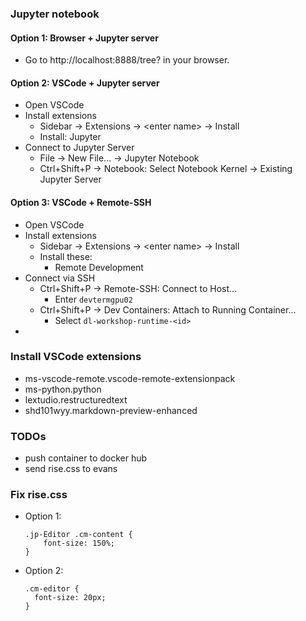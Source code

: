 

### Jupyter notebook

#### Option 1: Browser + Jupyter server

- Go to http://localhost:8888/tree? in your browser.

#### Option 2: VSCode + Jupyter server

- Open VSCode
- Install extensions
  - Sidebar → Extensions → \<enter name\> → Install
  - Install: Jupyter
- Connect to Jupyter Server
  - File → New File... → Jupyter Notebook
  - Ctrl+Shift+P → Notebook: Select Notebook Kernel → Existing Jupyter Server

#### Option 3: VSCode + Remote-SSH

- Open VSCode
- Install extensions
  - Sidebar → Extensions → \<enter name\> → Install
  - Install these:
    - Remote Development
- Connect via SSH
  - Ctrl+Shift+P → Remote-SSH: Connect to Host...
    - Enter `devtermgpu02`  <!-- TODO -->
  - Ctrl+Shift+P → Dev Containers: Attach to Running Container...
    - Select `dl-workshop-runtime-<id>`
- 


### Install VSCode extensions

- ms-vscode-remote.vscode-remote-extensionpack
- ms-python.python
- lextudio.restructuredtext
- shd101wyy.markdown-preview-enhanced

### TODOs

- push container to docker hub
- send rise.css to evans

### Fix rise.css

- Option 1:
  ```
  .jp-Editor .cm-content {
      font-size: 150%;
  }
  ````

- Option 2:
  ```
  .cm-editor {
    font-size: 20px;
  }
  ```
